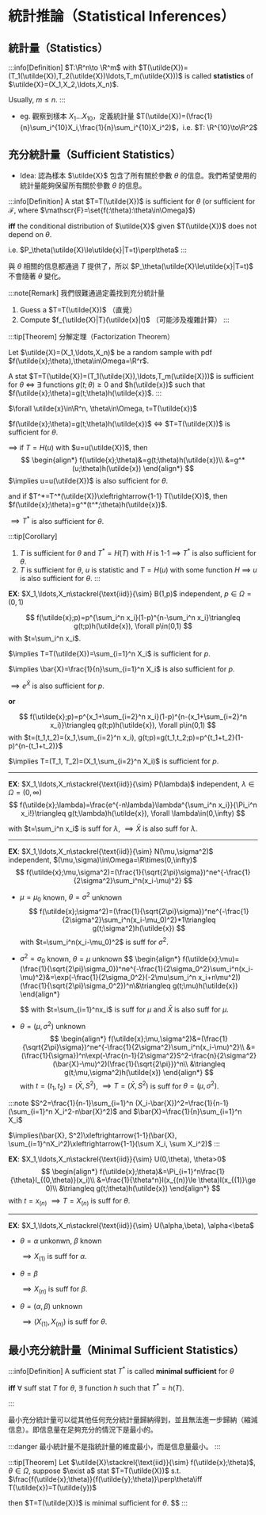 # 統計推論（Statistical Inferences）

## 統計量（Statistics）

:::info[Definition]
$T:\R^n\to \R^m$ with $T(\utilde{X})=(T_1(\utilde{X}),T_2(\utilde{X})\ldots,T_m(\utilde{X}))$ is called **statistics** of $\utilde{X}=(X_1,X_2,\ldots,X_n)$.

Usually, $m\le n$.
:::

- eg. 觀察到樣本 $X_1\ldots X_{10}$，定義統計量 $T(\utilde{X})=(\frac{1}{n}\sum_i^{10}X_i,\frac{1}{n}\sum_i^{10}X_i^2)$，i.e. $T: \R^{10}\to\R^2$

## 充分統計量（Sufficient Statistics）

-  Idea: 認為樣本 $\utilde{X}$ 包含了所有關於參數 $\theta$ 的信息。我們希望使用的統計量能夠保留所有關於參數 $\theta$ 的信息。

:::info[Definition]
A stat $T=T(\utilde{X})$ is sufficient for $\theta$ (or sufficient for $\mathscr{F}$, where $\mathscr{F}=\set{f(:\theta):\theta\in\Omega}$)

**iff** the conditional distribution of $\utilde{X}$ given $T(\utilde{X})$ does not depend on $\theta$.

i.e. $P_\theta(\utilde{X}\le\utilde{x}|T=t)\perp\theta$
:::

與 $\theta$ 相關的信息都通過 $T$ 提供了，所以 $P_\theta(\utilde{X}\le\utilde{x}|T=t)$ 不會隨著 $\theta$ 變化。

:::note[Remark]
我們很難通過定義找到充分統計量
1. Guess a $T=T(\utilde{X})$ （直覺）
2. Compute $f_{\utilde{X}|T}(\utilde{x}|t)$ （可能涉及複雜計算）
:::

:::tip[Theorem]
分解定理（Factorization Theorem）

Let $\utilde{X}=(X_1,\ldots,X_n)$ be a random sample with pdf $f(\utilde{x};\theta),\theta\in\Omega=\R^r$.

A stat $T=T(\utilde{X})=(T_1(\utilde{X}),\ldots,T_m(\utilde{X}))$ is sufficient for $\theta$ $\iff$ $\exists$ functions $g(t;\theta)\ge 0$ and $h(\utilde{x})$ such that $f(\utilde{x};\theta)=g(t;\theta)h(\utilde{x})$.
:::

$\forall \utilde{x}\in\R^n, \theta\in\Omega, t=T(\utilde{x})$

$f(\utilde{x};\theta)=g(t;\theta)h(\utilde{x})$ $\iff$ $T=T(\utilde{X})$ is sufficient for $\theta$.

$\implies$ if $T=H(u)$ with $u=u(\utilde{X})$, then 
$$
\begin{align*}
    f(\utilde{x};\theta)&=g(t;\theta)h(\utilde{x})\\
    &=g^*(u;\theta)h(\utilde{x})
\end{align*}
$$
$\implies u=u(\utilde{X})$ is also sufficient for $\theta$.

and if $T^*=T^*(\utilde{X})\xleftrightarrow{1-1} T(\utilde{X})$, then $f(\utilde{x};\theta)=g^*(t^*;\theta)h(\utilde{x})$.

$\implies T^*$ is also sufficient for $\theta$.

:::tip[Corollary]
1. $T$ is sufficient for $\theta$ and $T^*=H(T)$ with $H$ is 1-1 $\implies$ $T^*$ is also sufficient for $\theta$.
2. $T$ is sufficient for $\theta$, $u$ is statistic and $T=H(u)$ with some function $H$ $\implies$ $u$ is also sufficient for $\theta$.
:::

**EX**: $X_1,\ldots,X_n\stackrel{\text{iid}}{\sim} B(1,p)$ independent, $p\in\Omega=(0,1)$

$$
f(\utilde{x};p)=p^{\sum_i^n x_i}(1-p)^{n-\sum_i^n x_i}\triangleq g(t;p)h(\utilde{x}), \forall p\in(0,1)
$$
with $t=\sum_i^n x_i$.

$\implies T=T(\utilde{X})=\sum_{i=1}^n X_i$ is sufficient for $p$.

$\implies \bar{X}=\frac{1}{n}\sum_{i=1}^n X_i$ is also sufficient for $p$.

$\implies e^{\bar{X}}$ is also sufficient for $p$.

**or** 

$$
f(\utilde{x};p)=p^{x_1+\sum_{i=2}^n x_i}(1-p)^{n-(x_1+\sum_{i=2}^n x_i)}\triangleq g(t;p)h(\utilde{x}), \forall p\in(0,1)
$$
with $t=(t_1,t_2)=(x_1,\sum_{i=2}^n x_i), g(t;p)=g(t_1,t_2;p)=p^{t_1+t_2}(1-p)^{n-(t_1+t_2)}$

$\implies T=(T_1, T_2)=(X_1,\sum_{i=2}^n X_i)$ is sufficient for $p$.

---

**EX**: $X_1,\ldots,X_n\stackrel{\text{iid}}{\sim} P(\lambda)$ independent, $\lambda\in\Omega=(0,\infty)$
$$
f(\utilde{x};\lambda)=\frac{e^{-n\lambda}\lambda^{\sum_i^n x_i}}{\Pi_i^n x_i!}\triangleq g(t;\lambda)h(\utilde{x}), \forall \lambda\in(0,\infty)
$$

with $t=\sum_i^n x_i$ is suff for $\lambda$, $\implies \bar{X}$ is also suff for $\lambda$.

---

**EX**: $X_1,\ldots,X_n\stackrel{\text{iid}}{\sim} N(\mu,\sigma^2)$ independent, $(\mu,\sigma)\in\Omega=\R\times(0,\infty)$
$$
f(\utilde{x};\mu,\sigma^2)=(\frac{1}{\sqrt{2\pi}\sigma})^ne^{-\frac{1}{2\sigma^2}\sum_i^n(x_i-\mu)^2}
$$

- $\mu=\mu_0$ known, $\theta=\sigma^2$ unknown
  $$ 
    f(\utilde{x};\sigma^2)=(\frac{1}{\sqrt{2\pi}\sigma})^ne^{-\frac{1}{2\sigma^2}\sum_i^n(x_i-\mu_0)^2}*1\triangleq g(t;\sigma^2)h(\utilde{x})
  $$
  with $t=\sum_i^n(x_i-\mu_0)^2$ is suff for $\sigma^2$.

- $\sigma^2=\sigma_0$ known, $\theta=\mu$ unknown
  $$
  \begin{align*}
    f(\utilde{x};\mu)=(\frac{1}{\sqrt{2\pi}\sigma_0})^ne^{-\frac{1}{2\sigma_0^2}\sum_i^n(x_i-\mu)^2}&=\exp(-\frac{1}{2\sigma_0^2}(-2\mu\sum_i^n x_i+n\mu^2))(\frac{1}{\sqrt{2\pi}\sigma_0^2})^n\\&\triangleq g(t;\mu)h(\utilde{x})
  \end{align*}
    
  $$
  with $t=\sum_{i=1}^nx_i$ is suff for $\mu$ and $\bar{X}$ is also suff for $\mu$.

- $\theta=(\mu,\sigma^2)$ unknown
  $$
  \begin{align*}
    f(\utilde{x};\mu,\sigma^2)&=(\frac{1}{\sqrt{2\pi}\sigma})^ne^{-\frac{1}{2\sigma^2}\sum_i^n(x_i-\mu)^2}\\
    &=(\frac{1}{\sigma})^n\exp(-\frac{n-1}{2\sigma^2}S^2-\frac{n}{2\sigma^2}(\bar{X}-\mu)^2)(\frac{1}{\sqrt{2\pi}})^n\\
    &\triangleq g(t;\mu,\sigma^2)h(\utilde{x})
  \end{align*}
  $$
  with $t=(t_1, t_2)=(\bar{X}, S^2)$, $\implies T=(\bar{X},S^2)$ is suff for $\theta=(\mu, \sigma^2)$.

:::note
$S^2=\frac{1}{n-1}\sum_{i=1}^n (X_i-\bar{X})^2=\frac{1}{n-1}(\sum_{i=1}^n X_i^2-n\bar{X}^2)$ and $\bar{X}=\frac{1}{n}\sum_{i=1}^n X_i$

$\implies(\bar{X}, S^2)\xleftrightarrow{1-1}(\bar{X}, \sum_{i=1}^nX_i^2)\xleftrightarrow{1-1}(\sum X_i, \sum X_i^2)$
:::

**EX**: $X_1,\ldots,X_n\stackrel{\text{iid}}{\sim} U(0,\theta), \theta>0$
$$
\begin{align*}
    f(\utilde{x};\theta)&=\Pi_{i=1}^n\frac{1}{\theta}I_{(0,\theta)}(x_i)\\
    &=\frac{1}{\theta^n}I(x_{(n)}\le \theta)I(x_{(1)}\ge 0)\\
    &\triangleq g(t;\theta)h(\utilde{x})
\end{align*}
$$
with $t=x_{(n)}$ $\implies T=X_{(n)}$ is suff for $\theta$.

---

**EX**: $X_1,\ldots,X_n\stackrel{\text{iid}}{\sim} U(\alpha,\beta), \alpha<\beta$

- $\theta=\alpha$ unkonwn, $\beta$ known

  $\implies X_{(1)}$ is suff for $\alpha$.

- $\theta=\beta$
  
  $\implies X_{(n)}$ is suff for $\beta$.

- $\theta=(\alpha,\beta)$ unknown
  
  $\implies (X_{(1)}, X_{(n)})$ is suff for $\theta$.

## 最小充分統計量（Minimal Sufficient Statistics）

:::info[Definition]
A sufficient stat $T^*$ is called **minimal sufficient** for $\theta$ 

**iff** $\forall$ suff stat $T$ for $\theta$, $\exists$ function $h$ such that $T^*=h(T)$.

:::

最小充分統計量可以從其他任何充分統計量歸納得到，並且無法進一步歸納（縮減信息）。即信息量在足夠充分的情況下是最小的。

:::danger
最小統計量不是指統計量的維度最小，而是信息量最小。
:::

:::tip[Theorem]
Let $\utilde{X}\stackrel{\text{iid}}{\sim} f(\utilde{x};\theta)$, $\theta\in\Omega$, suppose $\exist a$ stat $T=T(\utilde{X})$ s.t. 
$\frac{f(\utilde{x};\theta)}{f(\utilde{y};\theta)}\perp\theta\iff T(\utilde{x})=T(\utilde{y})$

then $T=T(\utilde{X})$ is minimal sufficient for $\theta$.
$$
:::